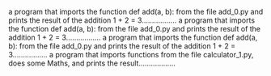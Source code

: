 a program that imports the function def add(a, b): from the file add_0.py and prints the result of the addition 1 + 2 = 3.................
a program that imports the function def add(a, b): from the file add_0.py and prints the result of the addition 1 + 2 = 3.................
a program that imports the function def add(a, b): from the file add_0.py and prints the result of the addition 1 + 2 = 3.................
a program that imports functions from the file calculator_1.py, does some Maths, and prints the result..................
